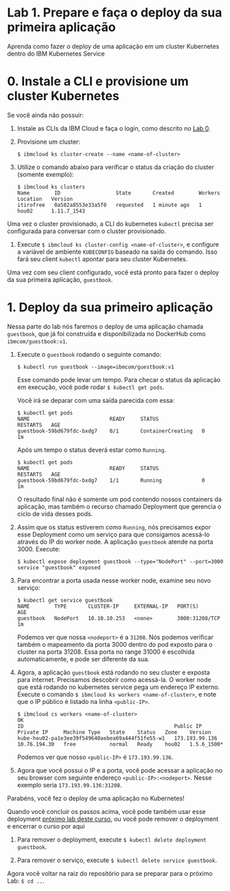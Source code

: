 # Lab 1. Prepare e faça o deploy da sua primeira aplicação

Aprenda como fazer o deploy de uma aplicação em um cluster Kubernetes dentro do IBM Kubernetes Service

# 0. Instale a CLI e provisione um cluster Kubernetes

Se você ainda não possuir:
1. Instale as CLIs da IBM Cloud e faça o login, como descrito no  [Lab 0](../Lab0/README.md).
2. Provisione um cluster:

   ```$ ibmcloud ks cluster-create --name <name-of-cluster>```

3. Utilize o comando abaixo para verificar o status da criação do cluster (somente exemplo):

   ```console
   $ ibmcloud ks clusters
   Name        ID                  State       Created        Workers   Location   Version       
   itirofree   0a582a8553e33a5f0   requested   1 minute ago   1         hou02      1.11.7_1543 
   ```

Uma vez o cluster provisionado, a CLI do kubernetes `kubectl` precisa ser configurada para conversar com o cluster provisionado.

1. Execute `$ ibmcloud ks cluster-config <name-of-cluster>`, e configure a variável de ambiente `KUBECONFIG`
   baseado na saída do comando. Isso fará seu client `kubectl` apontar para seu cluster Kubernetes.

Uma vez com seu client configurado, você está pronto para fazer o deploy da sua primeira aplicação, `guestbook`.

# 1. Deploy da sua primeiro aplicação

Nessa parte do lab nós faremos o deploy de uma aplicação chamada `guestbook`,
que já foi construída e disponibilizada no DockerHub como 
`ibmcom/guestbook:v1`.

1. Execute o `guestbook` rodando o seguinte comando:

   ```$ kubectl run guestbook --image=ibmcom/guestbook:v1```

   Esse comando pode levar um tempo. Para checar o status da aplicação em execução, 
você pode rodar  `$ kubectl get pods`.

   Você irá se deparar com uma saída parecida com essa:

   ```console
   $ kubectl get pods
   NAME                          READY     STATUS              RESTARTS   AGE
   guestbook-59bd679fdc-bxdg7    0/1       ContainerCreating   0          1m
   ```
   Após um tempo o status deverá estar como `Running`.
   
   ```console
   $ kubectl get pods
   NAME                          READY     STATUS              RESTARTS   AGE
   guestbook-59bd679fdc-bxdg7    1/1       Running             0          1m
   ```
   
   O resultado final não é somente um pod contendo nossos containers da aplicação, 
mas também o recurso chamado Deployment que gerencia o ciclo de vida desses pods.
 
   
3. Assim que os status estiverem como `Running`, nós precisamos expor esse Deployment
   como um serviço para que consigamos acessá-lo através do IP do worker node.
   A aplicação `guestbook` atende na porta 3000.  Execute:

   ```console
   $ kubectl expose deployment guestbook --type="NodePort" --port=3000
   service "guestbook" exposed
   ```

4. Para encontrar a porta usada nesse worker node, examine seu novo serviço: 

   ```console
   $ kubectl get service guestbook
   NAME        TYPE       CLUSTER-IP     EXTERNAL-IP   PORT(S)          AGE
   guestbook   NodePort   10.10.10.253   <none>        3000:31208/TCP   1m
   ```
   
   Podemos ver que nossa `<nodeport>` é a `31208`. Nós podemos verificar também o mapeamento da porta 3000
   dentro do pod exposto para o cluster na porta 31208. Essa porta no range 31000 é escolhida automaticamente, 
   e pode ser diferente da sua.

5. Agora, a aplicação `guestbook` está rodando no seu cluster e exposta para internet. Precisamos descobrir como acessá-la.
   O worker node que está rodando no kubernetes service pega um endereço IP externo.
   Execute o comando `$ ibmcloud ks workers <name-of-cluster>`, e note que o IP público é listado na linha `<public-IP>`.
   
   ```console
   $ ibmcloud cs workers <name-of-cluster>
   OK
   ID                                                 Public IP        Private IP     Machine Type   State    Status   Zone    Version  
   kube-hou02-pa1e3ee39f549640aebea69a444f51fe55-w1   173.193.99.136   10.76.194.30   free           normal   Ready    hou02   1.5.6_1500*
   ```
   
   Podemos ver que nosso `<public-IP>` é `173.193.99.136`.
   
6. Agora que você possui o IP e a porta, você pode acessar a aplicação no seu browser com seguinte endereço
  `<public-IP>:<nodeport>`. Nesse exemplo seria `173.193.99.136:31208`.
   
Parabéns, você fez o deploy de uma aplicação no Kubernetes!

Quando você concluir os passos acima, você pode também usar esse deployment
[próximo lab deste curso](../Lab2/README.md), ou você pode remover o deployment e encerrar o curso por aqui

  1. Para remover o deployment, execute `$ kubectl delete deployment guestbook`.

  2. Para remover o serviço, execute  `$ kubectl delete service guestbook`.

Agora você voltar na raiz do repositório para se preparar para o próximo Lab: `$ cd ..`.
